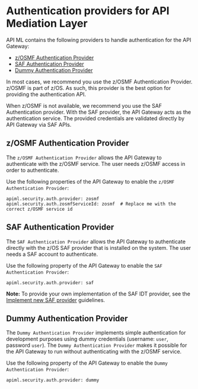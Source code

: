 # Authentication providers for API Mediation Layer

API ML contains the following providers to handle authentication for the API Gateway:  
* [z/OSMF Authentication Provider](#z-osmf-authentication-provider)
* [SAF Authentication Provider](#saf-authentication-provider)
* [Dummy Authentication Provider](#dummy-authentication-provider)

In most cases, we recommend you use  the z/OSMF Authentication Provider. z/OSMF is part of z/OS. As such, this provider is the best option for providing the authentication API.

When z/OSMF is not available, we recommend you use the SAF Authentication provider. With the SAF provider, the API Gateway acts as the authentication service. The provided credentials are validated directly by API Gateway via SAF APIs.

## z/OSMF Authentication Provider

The `z/OSMF Authentication Provider` allows the API Gateway to authenticate with the z/OSMF service. The user needs z/OSMF access in order to authenticate.

Use the following properties of the API Gateway to enable the `z/OSMF Authentication Provider`:
```
apiml.security.auth.provider: zosmf
apiml.security.auth.zosmfServiceId: zosmf  # Replace me with the correct z/OSMF service id
```
## SAF Authentication Provider

The `SAF Authentication Provider` allows the API Gateway to authenticate directly with the z/OS SAF provider that is installed on the system. The user needs a SAF account to authenticate. 

Use the following property of the API Gateway to enable the `SAF Authentication Provider`:
```
apiml.security.auth.provider: saf
```
**Note:** To provide your own implementation of the SAF IDT provider, see the [Implement new SAF provider](implement-new-saf-provider.md) guidelines.

## Dummy Authentication Provider

The `Dummy Authentication Provider` implements simple authentication for development purposes using dummy credentials (username:  `user`, password `user`). The `Dummy Authentication Provider` makes it possible for the API Gateway to run without authenticating with the z/OSMF service.

Use the following property of the API Gateway to enable the `Dummy Authentication Provider`:
```
apiml.security.auth.provider: dummy
```
